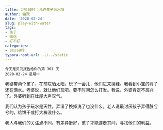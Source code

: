 ```yaml
---
title: 贝贝60秒：允许孩子玩水吗
author: 曲政
date: '2020-02-24'
slug: play-with-water
tags:
- 孩子
- 微信
- 好不好
categories:
- 贝贝60秒
typora-root-url: ../../static
---
```

```
今天是贝贝报告给你的第 361 天   
2020-02-24 星期一
```

 老婆带两个孩子，在前院晒太阳。玩了一会儿，他们进来换鞋。我看到小宝的裤子还在滴水。老婆说，就让他们玩吧，要不时间怎么打发。我说，外婆肯定不高兴了。外婆听到在灶屋大声叹气。

我们认为孩子玩水是天性，弄湿了换掉洗了也没什么。老人说最讨厌孩子弄得脏兮兮的，给饼干或打大棒没什么。

老人与我们的关注点不同。有差异挺好，孩子才能游走其间，寻找他们的利益。